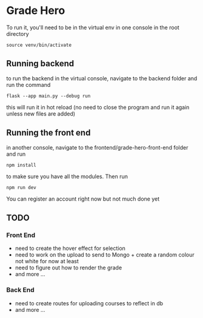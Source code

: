 # Grade Hero

To run it, you'll need to be in the virtual env in one console in the root directory

```
source venv/bin/activate
```


## Running backend

to run the backend in the virtual console, navigate to the backend folder and run the command

```
flask --app main.py --debug run
```

this will run it in hot reload (no need to close the program and run it again unless new files are added)

## Running the front end

in another console, navigate to the frontend/grade-hero-front-end folder and run 

```
npm install
```

to make sure you have all the modules. Then run 

```
npm run dev
```

You can register an account right now but not much done yet

## TODO

### Front End
- need to create the hover effect for selection
- need to work on the upload to send to Mongo + create a random colour not white for now at least
- need to figure out how to render the grade
- and more
...

### Back End
- need to create routes for uploading courses to reflect in db
- and more ...
